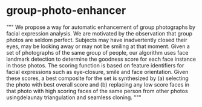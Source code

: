 # group-photo-enhancer


"""
We propose a way for automatic enhancement of group photographs by
facial expression analysis. We are motivated by the observation that group photos are seldom perfect. Subjects may have inadvertently closed their eyes, may be looking away or may not be smiling at that moment. Given a set of photographs of the same group of people, our algorithm uses face landmark detection to determine the goodness score for each face instance in those photos. The scoring function is based on feature identifiers for facial expressions such as eye-closure, smile and face orientation. Given these scores, a best composite for the set is synthesized by (a) selecting the photo with best overall score and (b) replacing any low score faces in that photo with high scoring faces of the same person from other photos usingdelaunay triangulation and seamless cloning.
"""
 
